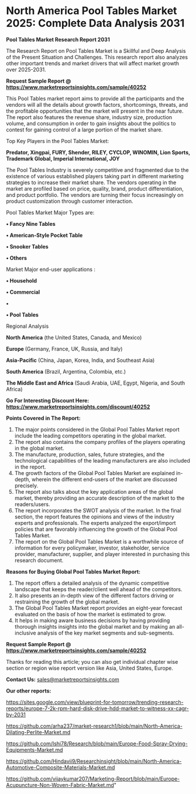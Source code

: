 # North America Pool Tables Market 2025: Complete Data Analysis 2031

<strong>Pool Tables Market Research Report 2031</strong>

The Research Report on Pool Tables Market is a Skillful and Deep Analysis of the Present Situation and Challenges. This research report also analyzes other important trends and market drivers that will affect market growth over 2025-2031.

<strong>Request Sample Report @ <a href=https://www.marketreportsinsights.com/sample/40252>https://www.marketreportsinsights.com/sample/40252</a></strong>

This Pool Tables market report aims to provide all the participants and the vendors will all the details about growth factors, shortcomings, threats, and the profitable opportunities that the market will present in the near future. The report also features the revenue share, industry size, production volume, and consumption in order to gain insights about the politics to contest for gaining control of a large portion of the market share.

Top Key Players in the Pool Tables Market:

<strong>Predator, Xingpai, FURY, Shender, RILEY, CYCLOP, WINOMIN, Lion Sports, Trademark Global, Imperial International, JOY</strong>

The Pool Tables Industry is severely competitive and fragmented due to the existence of various established players taking part in different marketing strategies to increase their market share. The vendors operating in the market are profiled based on price, quality, brand, product differentiation, and product portfolio. The vendors are turning their focus increasingly on product customization through customer interaction.

Pool Tables Market Major Types are:

<strong>•  Fancy Nine Tables

•  American-Style Pocket Table

•  Snooker Tables

•  Others</strong>

Market Major end-user applications :

<strong>•  Household

•  Commercial

•  

•  Pool Tables</strong>

Regional Analysis

</u><strong><b>North America</b></strong> (the United States, Canada, and Mexico)

<strong><b>Europe </b></strong>(Germany, France, UK, Russia, and Italy)

<strong><b>Asia-Pacific</b></strong> (China, Japan, Korea, India, and Southeast Asia)

<strong><b>South America</b></strong> (Brazil, Argentina, Colombia, etc.)

<strong><b>The Middle East and Africa</b></strong> (Saudi Arabia, UAE, Egypt, Nigeria, and South Africa)

<strong>Go For Interesting Discount Here: <a href=https://www.marketreportsinsights.com/discount/40252>https://www.marketreportsinsights.com/discount/40252</a></strong>

<strong>Points Covered in The Report:</strong>
<ol>
  <li>The major points considered in the Global Pool Tables Market report include the leading competitors operating in the global market.</li>
  <li>The report also contains the company profiles of the players operating in the global market.</li>
  <li>The manufacture, production, sales, future strategies, and the technological capabilities of the leading manufacturers are also included in the report.</li>
  <li>The growth factors of the Global Pool Tables Market are explained in-depth, wherein the different end-users of the market are discussed precisely.</li>
  <li>The report also talks about the key application areas of the global market, thereby providing an accurate description of the market to the readers/users.</li>
  <li>The report incorporates the SWOT analysis of the market. In the final section, the report features the opinions and views of the industry experts and professionals. The experts analyzed the export/import policies that are favorably influencing the growth of the Global Pool Tables Market.</li>
  <li>The report on the Global Pool Tables Market is a worthwhile source of information for every policymaker, investor, stakeholder, service provider, manufacturer, supplier, and player interested in purchasing this research document.</li>
</ol>
<strong>Reasons for Buying Global Pool Tables Market Report:</strong>

<ol>
  <li>The report offers a detailed analysis of the dynamic competitive landscape that keeps the reader/client well ahead of the competitors.</li>
  <li>It also presents an in-depth view of the different factors driving or restraining the growth of the global market.</li>
  <li>The Global Pool Tables Market report provides an eight-year forecast evaluated on the basis of how the market is estimated to grow.</li>
  <li>It helps in making aware business decisions by having providing thorough insights insights into the global market and by making an all-inclusive analysis of the key market segments and sub-segments.</li>
</ol>
<strong>Request Sample Report @ <a href=https://www.marketreportsinsights.com/sample/40252>https://www.marketreportsinsights.com/sample/40252</a></strong>


Thanks for reading this article; you can also get individual chapter wise section or region wise report version like Asia, United States, Europe.

<strong>Contact Us:</strong>
sales@marketreportsinsights.com

<strong>Our other reports:</strong>

<a href=https://sites.google.com/view/blueprint-for-tomorrow/trending-research-reports/europe-7-2k-rpm-hard-disk-drive-hdd-market-to-witness-xx-cagr-by-2031>https://sites.google.com/view/blueprint-for-tomorrow/trending-research-reports/europe-7-2k-rpm-hard-disk-drive-hdd-market-to-witness-xx-cagr-by-2031</a>

<a href=https://github.com/arha237/market-research1/blob/main/North-America-Dilating-Perlite-Market.md>https://github.com/arha237/market-research1/blob/main/North-America-Dilating-Perlite-Market.md</a>

<a href=https://github.com/Ishi78/Research/blob/main/Europe-Food-Spray-Drying-Equipments-Market.md>https://github.com/Ishi78/Research/blob/main/Europe-Food-Spray-Drying-Equipments-Market.md</a>

<a href=https://github.com/Hindavii9/Researchinsight/blob/main/North-America-Automotive-Composite-Materials-Market.md>https://github.com/Hindavii9/Researchinsight/blob/main/North-America-Automotive-Composite-Materials-Market.md</a>

<a href=https://github.com/vijaykumar207/Marketing-Report/blob/main/Europe-Acupuncture-Non-Woven-Fabric-Market.md>https://github.com/vijaykumar207/Marketing-Report/blob/main/Europe-Acupuncture-Non-Woven-Fabric-Market.md</a>"
